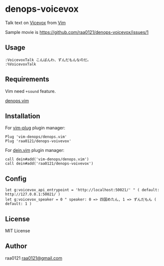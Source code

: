 # denops-voicevox

Talk text on [Vicevox](https://voicevox.hiroshiba.jp) from [Vim](https://vim.org)

Sample movie is https://github.com/raa0121/denops-voicevox/issues/1

## Usage
```
:VoicevoxTalk こんばんわ、ずんだもんなのだ。
:%VoicevoxTalk
```

## Requirements
Vim need `+sound` feature.

[denops.vim](https://github.com/vim-denops.vim)

## Installation

For [vim-plug](https://github.com/junegunn/vim-plug) plugin manager:

```vim
Plug 'vim-denops/denops.vim'
Plug 'raa0121/denops-voivevox'
```

For [dein.vim](https://github.com/Shougo/dein.vim) plugin manager:

```vim
call dein#add('vim-denops/denops.vim')
call dein#add('raa0121/denops-voivevox')
```

## Config
```vim
let g:voicevox_api_entrypoint = 'http://localhost:50021/' " ( default: http://127.0.0.1:50021/ )
let g:voicevox_speaker = 0 " speaker: 0 => 四国めたん, 1 => ずんだもん ( default: 1 )
```

## License
MIT License

## Author
raa0121 <raa0121@gmail.com>
